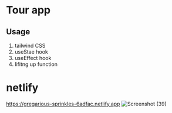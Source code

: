 # Tour app 

## Usage
 1. tailwind CSS
 2. useStae hook
 3. useEffect hook
 4. lifitng up function
# netlify
https://gregarious-sprinkles-6adfac.netlify.app
![Screenshot (39)](https://github.com/amandeepdhillon123/React_Projects/assets/99964863/198cf325-3a2d-4344-860e-a69c7d1a8626)


